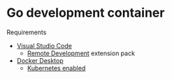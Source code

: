 # Go development container

Requirements

- [Visual Studio Code](https://code.visualstudio.com/download)
  - [Remote Development](https://marketplace.visualstudio.com/items?itemName=ms-vscode-remote.vscode-remote-extensionpack) extension pack
- [Docker Desktop](https://www.docker.com/products/docker-desktop/)
  - [Kubernetes enabled](https://docs.docker.com/desktop/kubernetes/#enable-kubernetes)
